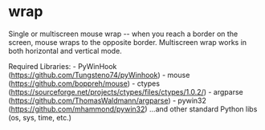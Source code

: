 # wrap

Single or multiscreen mouse wrap -- when you reach a border on the screen, mouse wraps to the opposite border.
Multiscreen wrap works in both horizontal and vertical mode.

Required Libraries:
	- PyWinHook (https://github.com/Tungsteno74/pyWinhook)
	- mouse (https://github.com/boppreh/mouse)
	- ctypes (https://sourceforge.net/projects/ctypes/files/ctypes/1.0.2/)
	- argparse (https://github.com/ThomasWaldmann/argparse)
	- pywin32 (https://github.com/mhammond/pywin32)
	...and other standard Python libs (os, sys, time, etc.)
  
